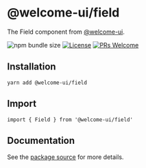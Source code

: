 # @welcome-ui/field

The Field component from [@welcome-ui](https://welcome-ui.com).

![npm bundle size](https://img.shields.io/bundlephobia/minzip/@welcome-ui/field) [![License](https://img.shields.io/npm/l/welcome-ui.svg)](https://github.com/WTTJ/welcome-ui/blob/master/LICENSE) [![PRs Welcome](https://img.shields.io/badge/PRs-welcome-mediumspringgreen.svg)](ttps://github.com/WTTJ/welcome-ui/blob/master/CONTRIBUTING.md)

## Installation

    yarn add @welcome-ui/field

## Import

    import { Field } from '@welcome-ui/field'

## Documentation

See the [package source](https://github.com/WTTJ/welcome-ui/tree/master/packages/Field) for more details.
